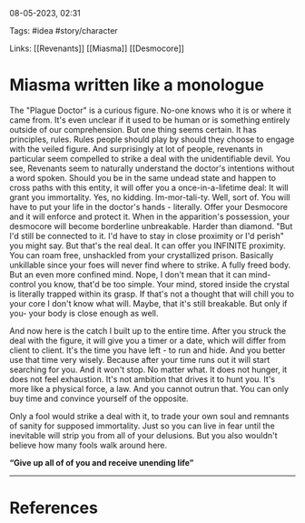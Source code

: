 08-05-2023, 02:31

Tags: #idea #story/character 

Links: [[Revenants]] [[Miasma]] [[Desmocore]]

# Miasma written like a monologue





The "Plague Doctor" is a curious figure. No-one knows who it is or where it came from. It's even unclear if it used to be human or is something entirely outside of our comprehension. But one thing seems certain. It has principles, rules. Rules people should play by should they choose to engage with the veiled figure. And surprisingly at lot of people, revenants in particular seem compelled to strike a deal with the unidentifiable devil. You see, Revenants seem to naturally understand the doctor's intentions without a word spoken. Should you be in the same undead state and happen to cross paths with this entity, it will offer you a once-in-a-lifetime deal: It will grant you immortality. Yes, no kidding. Im-mor-tali-ty. Well, sort of. You will have to put your life in the doctor's hands - literally. Offer your Desmocore and it will enforce and protect it. When in the apparition's possession, your desmocore will become borderline unbreakable. Harder than diamond. "But I'd still be connected to it. I'd have to stay in close proximity or I'd perish" you might say. But that's the real deal. It can offer you INFINITE proximity. You can roam free, unshackled from your crystallized prison. Basically unkillable since your foes will never find where to strike. A fully freed body. But an even more confined mind. Nope, I don't mean that it can mind-control you know, that'd be too simple. Your mind, stored inside the crystal is literally trapped within its grasp. If that's not a thought that will chill you to your core I don't know what will. Maybe, that it's still breakable. But only if you- your body is close enough as well.

And now here is the catch I built up to the entire time. After you struck the deal with the figure, it will give you a timer or a date, which will differ from client to client. It's the time you have left - to run and hide. And you better use that time very wisely. Because after your time runs out it will start searching for you. And it won't stop. No matter what. It does not hunger, it does not feel exhaustion. It's not ambition that drives it to hunt you. It's more like a physical force, a law. And you cannot outrun that. You can only buy time and convince yourself of the opposite.

Only a fool would strike a deal with it, to trade your own soul and remnants of sanity for supposed immortality. Just so you can live in fear until the inevitable will strip you from all of your delusions. But you also wouldn't believe how many fools walk around here.

**“Give up all of of you and receive unending life”**





---
# References